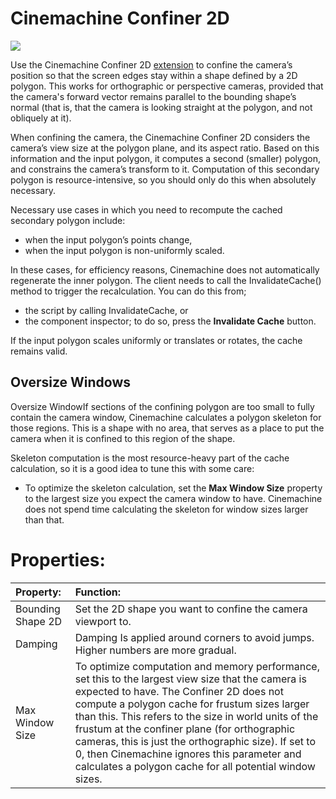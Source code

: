 # Cinemachine Confiner 2D

![](images/CinemachineConfiner2Dc.png)

Use the Cinemachine Confiner 2D [extension](https://docs.unity3d.com/Packages/com.unity.cinemachine@2.6/manual/CinemachineVirtualCameraExtensions.html) to confine the camera’s position so that the screen edges stay within a shape defined by a 2D polygon. This works for orthographic or perspective cameras, provided that the camera's forward vector remains parallel to the bounding shape’s normal (that is, that the camera is looking straight at the polygon, and not obliquely at it).

When confining the camera, the Cinemachine Confiner 2D considers the camera’s view size at the polygon plane, and its aspect ratio. Based on this information and the input polygon, it computes a second (smaller) polygon, and constrains the camera’s transform to it. Computation of this secondary polygon is resource-intensive, so you should only do this when absolutely necessary. 

Necessary use cases in which you need to recompute the cached secondary polygon include:

- when the input polygon’s points change,
- when the input polygon is non-uniformly scaled.

In these cases, for efficiency reasons, Cinemachine does not automatically regenerate the inner polygon. The client needs to call the InvalidateCache() method to trigger the recalculation. You can do this from; 

- the script by calling InvalidateCache, or 
- the component inspector; to do so, press the **Invalidate Cache** button.

If the input polygon scales uniformly or translates or rotates, the cache remains valid. 

## Oversize Windows
Oversize WindowIf sections of the confining polygon are too small to fully contain the camera window, Cinemachine calculates a polygon skeleton for those regions. This is a shape with no area, that serves as a place to put the camera when it is confined to this region of the shape.

Skeleton computation is the most resource-heavy part of the cache calculation, so it is a good idea to tune this with some care:

- To optimize the skeleton calculation, set the **Max Window Size** property to the largest size you expect the camera window to have. Cinemachine does not spend time calculating the skeleton for window sizes larger than that.


# Properties:

|**Property:**|**Function:**|
|:---|:---|
|Bounding Shape 2D|Set the 2D shape you want to confine the camera viewport to.|
|Damping|Damping Is applied around corners to avoid jumps. Higher numbers are more gradual.|
|Max Window Size|To optimize computation and memory performance, set this to the largest view size that the camera is expected to have. The Confiner 2D does not compute a polygon cache for frustum sizes larger than this. This refers to the size in world units of the frustum at the confiner plane (for orthographic cameras, this is just the orthographic size). If set to 0, then Cinemachine ignores this parameter and calculates a polygon cache for all potential window sizes.|
